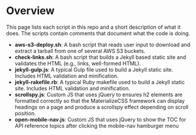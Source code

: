 # Overview
This page lists each script in this repo and a short description of what it does. The scripts contain comments that document what the code is doing.

- **aws-s3-deploy.sh**: A bash script that reads user input to download and extract a tarball from one of several AWS S3 buckets.
- **check-links.sh**: A bash script that builds a Jekyll based static site and validates the HTML (e.g., links, well-formed HTML).
- **jekyll-gulp.js**: A typical Gulp file used to build a Jekyll static site. Includes HTML validation and minification.
- **jekyll-rakefile.rb**: A typical Ruby makefile used to build a Jekyll static site. Includes HTML validation and minification.
- **scrollspy.js**: Custom JS that uses jQuery to ensures h2 elements are formatted correctly so that the MaterializeCSS framework can display headings on a page and produce a scrollspy effect depending on scroll position.
- **open-mobile-nav.js**: Custom JS that uses jQuery to show the TOC for API reference topics after clicking the mobile-nav hamburger menu
